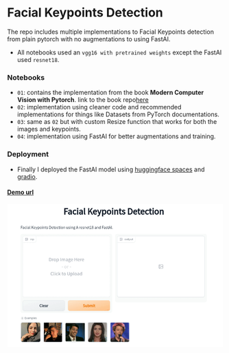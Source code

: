 # Facial Keypoints Detection
The repo includes multiple implementations to Facial Keypoints detection from plain pytorch with no augmentations to using FastAI.

- All notebooks used an `vgg16 with pretrained weights` except the FastAI used `resnet18`.

### Notebooks
-  `01`: contains the implementation from the book **Modern Computer Vision with Pytorch**. link to the book repo[here](https://github.com/PacktPublishing/Modern-Computer-Vision-with-PyTorch)
- `02`: implementation using cleaner code and recommended implementations for things like Datasets from PyTorch documentations.
- `03`: same as `02` but with custom Resize function that works for both the images and keypoints.
- `04`: implementation using FastAI for better augmentations and training.

### Deployment 
- Finally I deployed the FastAI model using [huggingface spaces](https://huggingface.co/spaces) and [gradio](https://gradio.app/docs).

#### [Demo url](https://huggingface.co/spaces/moaaztaha/facial_keypoints_detection)

![app demo](facial_keypoints_demo.gif 'Demo')

